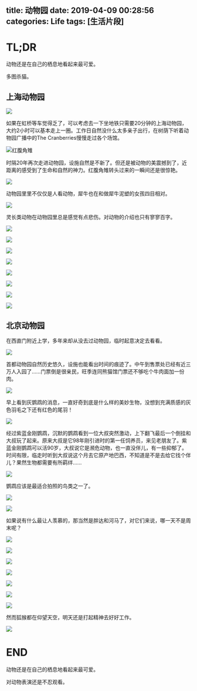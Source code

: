 title: 动物园
date: 2019-04-09 00:28:56
categories: Life
tags: [生活片段]
---

# TL;DR

动物还是在自己的栖息地看起来最可爱。

多图杀猫。

<!--  visiting-a-zoo  -->
<!-- more -->

## 上海动物园

![](https://blog.wislay.com/wp-content/uploads/2019/05/727517e7ly1g1vagw5djnj230x20phe3.jpg)

如果在虹桥等车觉得乏了，可以考虑去一下坐地铁只需要20分钟的上海动物园，大约2小时可以基本走上一圈。工作日自然没什么太多亲子出行，在树荫下听着动物园广播中的The Cranberries慢慢走过各个场馆。

![红腹角雉](https://blog.wislay.com/wp-content/uploads/2019/05/727517e7ly1g1vais3piej22hg1nnu12.jpg)

时隔20年再次走进动物园，设施自然是不新了。但还是被动物的美震撼到了，近距离的感受到了生命和自然的神力。红腹角雉转头过来的一瞬间还是很惊艳。

![](https://blog.wislay.com/wp-content/uploads/2019/05/727517e7ly1g1vakc1082j22x51y47wr.jpg)

动物园里里不仅仅是人看动物，犀牛也在和做犀牛泥塑的女孩四目相对。

![](https://blog.wislay.com/wp-content/uploads/2019/05/727517e7ly1g1vahmzhknj22jv1p9u14.jpg)

灵长类动物在动物园里总是感觉有点悲伤。对动物的介绍也只有寥寥百字。

![](https://blog.wislay.com/wp-content/uploads/2019/05/727517e7ly1g1vajav0g1j22if1obkjr.jpg)

![](https://blog.wislay.com/wp-content/uploads/2019/05/727517e7ly1g1vai56y5fj22411ep7wn.jpg)

![](https://blog.wislay.com/wp-content/uploads/2019/05/727517e7ly1g1wdfa4mryj22f11m1u12.jpg)

![](https://blog.wislay.com/wp-content/uploads/2019/05/727517e7ly1g1wdf1mtrbj21ax0va7wi.jpg)

![](https://blog.wislay.com/wp-content/uploads/2019/05/727517e7ly1g1wdeeeaflj22ug1wbe8a.jpg)

![](https://blog.wislay.com/wp-content/uploads/2019/05/727517e7ly1g1wdeqrx7yj22jr1p6kjr.jpg)

![](https://blog.wislay.com/wp-content/uploads/2019/05/727517e7ly1g1wdejpiyej22t51vgkjs.jpg)

![](https://blog.wislay.com/wp-content/uploads/2019/05/727517e7ly1g1vafvb079j22hg1nnqva.jpg)

## 北京动物园

在西直门附近上学，多年来却从没去过动物园，临时起意决定去看看。

![](https://blog.wislay.com/wp-content/uploads/2019/05/727517e7ly1g2ahnmr0xtj22e31lf7wm.jpg)

首都动物园自然历史悠久，设施也能看出时间的痕迹了。中午到售票处已经有近三万人入园了……门票倒是很亲民，旺季连同熊猫馆门票还不够吃个牛肉面加一份肉。

![](https://blog.wislay.com/wp-content/uploads/2019/05/727517e7ly1g2ahn78froj235s23v7wq.jpg)

早上看到灰鹦鹉的消息，一直好奇到底是什么样的美妙生物，没想到充满质感的灰色羽毛之下还有红色的尾羽！

![](https://blog.wislay.com/wp-content/uploads/2019/05/727517e7ly1g2ahnhd9khj22k91pjb2g.jpg)

经过紫蓝金刚鹦鹉，沉默的鹦鹉看到一位大叔突然激动，上下翻飞最后一个倒挂和大叔玩了起来。原来大叔是它98年刚引进时的第一任饲养员，来见老朋友了。紫蓝金刚鹦鹉可以活90岁，大叔说它是濒危动物，也一直没伴儿，有一些抑郁了。时间有限，临走时听到大叔说这个月去它原产地巴西，不知道是不是去给它找个伴儿？果然生物都需要有所羁绊……

![](https://blog.wislay.com/wp-content/uploads/2019/05/727517e7ly1g2ahyxyh70j235s23vqvf.jpg)

鹦鹉应该是最适合拍照的鸟类之一了。

![](https://blog.wislay.com/wp-content/uploads/2019/05/727517e7ly1g2bvcpa5lpj22yf1yznpo.jpg)

![](https://blog.wislay.com/wp-content/uploads/2019/05/727517e7ly1g2bvcqus7xj22ip1oh4qw.jpg)

如果说有什么最让人羡慕的，那当然是胖达和河马了，对它们来说，哪一天不是周末呢？

![](https://blog.wislay.com/wp-content/uploads/2019/05/727517e7ly1g2ahnushuoj235s23vhe3.jpg)

![](https://blog.wislay.com/wp-content/uploads/2019/05/727517e7ly1g2ahnzouozj22k91pj7wn.jpg)

![](https://blog.wislay.com/wp-content/uploads/2019/05/727517e7ly1g2bvcsd4rxj22nq1rvqvd.jpg)

![](https://blog.wislay.com/wp-content/uploads/2019/05/727517e7ly1g2bvctjiwcj22kz1pz7wn.jpg)

![](https://blog.wislay.com/wp-content/uploads/2019/05/727517e7ly1g2bvcv9u55j22q31tfx6w.jpg)

![](https://blog.wislay.com/wp-content/uploads/2019/05/727517e7ly1g2bvcmz8twj235s23v4r3.jpg)

![](https://blog.wislay.com/wp-content/uploads/2019/05/727517e7ly1g2bvgelpv6j22g91mvnpi.jpg)

然而狐猴都在仰望天空，明天还是打起精神去好好工作。

![](https://blog.wislay.com/wp-content/uploads/2019/05/727517e7ly1g2ahomm5wpj235s23vb2i.jpg)

# END

动物还是在自己的栖息地看起来最可爱。 

对动物表演还是不忍观看。




